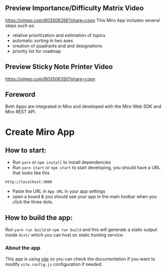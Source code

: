 ## Preview Importance/Difficulty Matrix Video
https://vimeo.com/803506266?share=copy
This Miro App includes several steps such as:
- relative prioritization and estimation of topics
- automatic sorting in two axes
- creation of quadrants and and designations
- priority list for roadmap

## Preview Sticky Note Printer Video
https://vimeo.com/803506350?share=copy

## Foreword
Both Apps are integrated in Miro and developed with the Miro Web SDK and Miro REST API.

# Create Miro App

## How to start:

- Run `yarn` or `npm install` to install dependencies
- Run `yarn start` or `npm start` to start developing, you should have a URL
  that looks like this

```
http://localhost:3000
```

- Paste the URL in `App URL` in your app settings
- open a board & you should see your app in the main toolbar when you click the
  three dots.

## How to build the app:

Run `yarn run build` or `npm run build` and this will generate a static output
inside `dist/` which you can host on static hosting service.

### About the app

This app is using [vite](https://vitejs.dev/) so you can check the documentation
if you want to modify `vite.config.js` configuration if needed.
